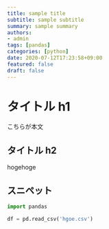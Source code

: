 ```yaml
---
title: sample title
subtitle: sample subtitle
summary: sample summary
authors:
- admin
tags: [pandas]
categories: [python]
date: 2020-07-12T17:23:58+09:00
featured: false
draft: false
---
```


# タイトル h1

こちらが本文

## タイトル h2

hogehoge

## スニペット

```python
import pandas

df = pd.read_csv('hgoe.csv')
```
